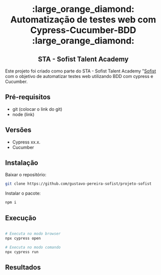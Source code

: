 <h1 align="center">
:large_orange_diamond: Automatização de testes web com Cypress-Cucumber-BDD :large_orange_diamond:
</h1>

<h2 align="center">
  STA - Sofist Talent Academy
</h2>

<p>
Este projeto foi criado como parte do STA - Sofist Talent Academy "<a href=https://www.sofist.com.br/>Sofist</a> com o objetivo de automatizar testes web utilizando BDD com cypress e Cucumber.


## Pré-requisitos

- git (colocar o link do git)
- node (link)

## Versões

- Cypress xx.x.
- Cucumber


## Instalação

Baixar o repositório:

```bash
git clone https://github.com/gustavo-pereira-sofist/projeto-sofist
```

Instalar o pacote:

```bash
npm i
```

## Execução

```bash

# Executa no modo browser
npx cypress open

# Executa no modo comando
npx cypress run
```

## Resultados
